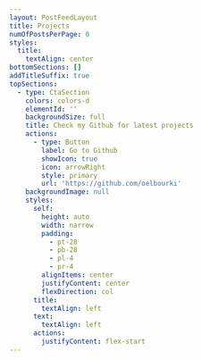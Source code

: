 ```yaml
---
layout: PostFeedLayout
title: Projects
numOfPostsPerPage: 0
styles:
  title:
    textAlign: center
bottomSections: []
addTitleSuffix: true
topSections:
  - type: CtaSection
    colors: colors-d
    elementId: ''
    backgroundSize: full
    title: Check my Github for latest projects
    actions:
      - type: Button
        label: Go to Github
        showIcon: true
        icon: arrowRight
        style: primary
        url: 'https://github.com/oelbourki'
    backgroundImage: null
    styles:
      self:
        height: auto
        width: narrow
        padding:
          - pt-28
          - pb-28
          - pl-4
          - pr-4
        alignItems: center
        justifyContent: center
        flexDirection: col
      title:
        textAlign: left
      text:
        textAlign: left
      actions:
        justifyContent: flex-start
---
```

